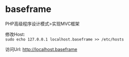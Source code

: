 baseframe
=========

PHP高级程序设计模式>实现MVC框架

修改Host:  
`sudo echo 127.0.0.1 localhost.baseframe >> /etc/hosts`

访问Url:
http://localhost.baseframe
